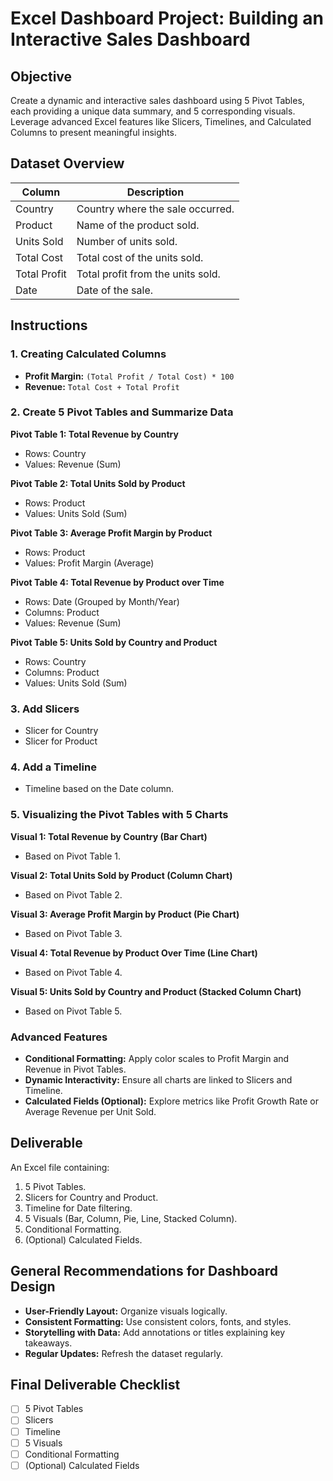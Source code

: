 # Excel Dashboard Project: Building an Interactive Sales Dashboard

## Objective

Create a dynamic and interactive sales dashboard using 5 Pivot Tables, each providing a unique data summary, and 5 corresponding visuals. Leverage advanced Excel features like Slicers, Timelines, and Calculated Columns to present meaningful insights.

## Dataset Overview

| Column        | Description                                     |
|---------------|-------------------------------------------------|
| Country       | Country where the sale occurred.              |
| Product       | Name of the product sold.                      |
| Units Sold    | Number of units sold.                           |
| Total Cost    | Total cost of the units sold.                   |
| Total Profit  | Total profit from the units sold.                |
| Date          | Date of the sale.                               |

## Instructions

### 1. Creating Calculated Columns

*   **Profit Margin:** `(Total Profit / Total Cost) * 100`
*   **Revenue:** `Total Cost + Total Profit`

### 2. Create 5 Pivot Tables and Summarize Data

**Pivot Table 1: Total Revenue by Country**

*   Rows: Country
*   Values: Revenue (Sum)

**Pivot Table 2: Total Units Sold by Product**

*   Rows: Product
*   Values: Units Sold (Sum)

**Pivot Table 3: Average Profit Margin by Product**

*   Rows: Product
*   Values: Profit Margin (Average)

**Pivot Table 4: Total Revenue by Product over Time**

*   Rows: Date (Grouped by Month/Year)
*   Columns: Product
*   Values: Revenue (Sum)

**Pivot Table 5: Units Sold by Country and Product**

*   Rows: Country
*   Columns: Product
*   Values: Units Sold (Sum)

### 3. Add Slicers

*   Slicer for Country
*   Slicer for Product

### 4. Add a Timeline

*   Timeline based on the Date column.

### 5. Visualizing the Pivot Tables with 5 Charts

**Visual 1: Total Revenue by Country (Bar Chart)**

*   Based on Pivot Table 1.

**Visual 2: Total Units Sold by Product (Column Chart)**

*   Based on Pivot Table 2.

**Visual 3: Average Profit Margin by Product (Pie Chart)**

*   Based on Pivot Table 3.

**Visual 4: Total Revenue by Product Over Time (Line Chart)**

*   Based on Pivot Table 4.

**Visual 5: Units Sold by Country and Product (Stacked Column Chart)**

*   Based on Pivot Table 5.

### Advanced Features

*   **Conditional Formatting:** Apply color scales to Profit Margin and Revenue in Pivot Tables.
*   **Dynamic Interactivity:** Ensure all charts are linked to Slicers and Timeline.
*   **Calculated Fields (Optional):** Explore metrics like Profit Growth Rate or Average Revenue per Unit Sold.

## Deliverable

An Excel file containing:

1.  5 Pivot Tables.
2.  Slicers for Country and Product.
3.  Timeline for Date filtering.
4.  5 Visuals (Bar, Column, Pie, Line, Stacked Column).
5.  Conditional Formatting.
6.  (Optional) Calculated Fields.

## General Recommendations for Dashboard Design

*   **User-Friendly Layout:** Organize visuals logically.
*   **Consistent Formatting:** Use consistent colors, fonts, and styles.
*   **Storytelling with Data:** Add annotations or titles explaining key takeaways.
*   **Regular Updates:** Refresh the dataset regularly.

## Final Deliverable Checklist

*   [ ] 5 Pivot Tables
*   [ ] Slicers
*   [ ] Timeline
*   [ ] 5 Visuals
*   [ ] Conditional Formatting
*   [ ] (Optional) Calculated Fields
